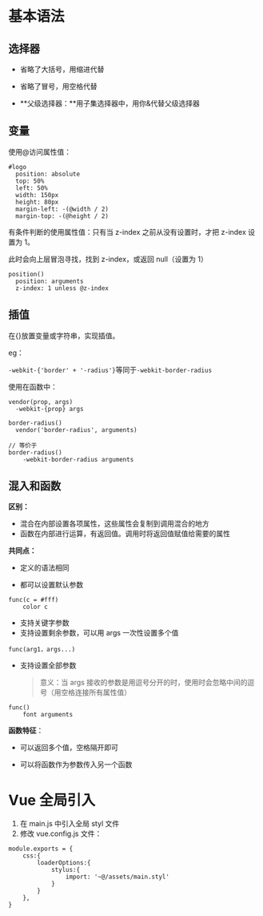 # 基本语法

## 选择器

- 省略了大括号，用缩进代替

- 省略了冒号，用空格代替

- **父级选择器：**用子集选择器中，用你&代替父级选择器

## 变量

使用@访问属性值：

```
#logo
  position: absolute
  top: 50%
  left: 50%
  width: 150px
  height: 80px
  margin-left: -(@width / 2)
  margin-top: -(@height / 2)
```

有条件判断的使用属性值：只有当 z-index 之前从没有设置时，才把 z-index 设置为 1。

此时会向上层冒泡寻找，找到 z-index，或返回 null（设置为 1）

```
position()
  position: arguments
  z-index: 1 unless @z-index
```

## 插值

在{}放置变量或字符串，实现插值。

eg：

`-webkit-{'border' + '-radius'}`等同于`-webkit-border-radius`

使用在函数中：

```
vendor(prop, args)
  -webkit-{prop} args

border-radius()
  vendor('border-radius', arguments)

// 等价于
border-radius()
	-webkit-border-radius arguments
```

## 混入和函数

**区别：**

- 混合在内部设置各项属性，这些属性会复制到调用混合的地方
- 函数在内部进行运算，有返回值。调用时将返回值赋值给需要的属性

**共同点：**

- 定义的语法相同

- 都可以设置默认参数

```
func(c = #fff)
	color c
```

- 支持关键字参数
- 支持设置剩余参数，可以用 args 一次性设置多个值

```
func(arg1，args...)
```

- 支持设置全部参数

  > 意义：当 args 接收的参数是用逗号分开的时，使用时会忽略中间的逗号（用空格连接所有属性值）

```
func()
	font arguments
```

**函数特征**：

- 可以返回多个值，空格隔开即可

- 可以将函数作为参数传入另一个函数

# Vue 全局引入

1. 在 main.js 中引入全局 styl 文件
2. 修改 vue.config.js 文件：

```
module.exports = {
    css:{
        loaderOptions:{
            stylus:{
                import: '~@/assets/main.styl'
            }
        }
    },
}
```

